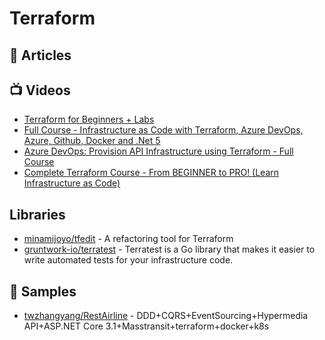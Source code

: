 # Terraform

## 📕 Articles

## 📺 Videos
- [Terraform for Beginners + Labs](https://www.youtube.com/watch?v=YcJ9IeukJL8)
- [Full Course - Infrastructure as Code with Terraform, Azure DevOps, Azure, Github, Docker and .Net 5](https://www.youtube.com/watch?v=q4xNBqvD1uU)
- [Azure DevOps: Provision API Infrastructure using Terraform - Full Course](https://www.youtube.com/watch?v=Ff0DoAmpv6w)
- [Complete Terraform Course - From BEGINNER to PRO! (Learn Infrastructure as Code)](https://www.youtube.com/watch?v=7xngnjfIlK4)

## Libraries
- [minamijoyo/tfedit](https://github.com/minamijoyo/tfedit) - A refactoring tool for Terraform
- [gruntwork-io/terratest](https://github.com/gruntwork-io/terratest) - Terratest is a Go library that makes it easier to write automated tests for your infrastructure code.
## 🚀 Samples
- [twzhangyang/RestAirline](https://github.com/twzhangyang/RestAirline) - DDD+CQRS+EventSourcing+Hypermedia API+ASP.NET Core 3.1+Masstransit+terraform+docker+k8s

